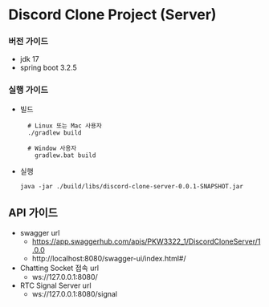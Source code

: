 # Discord Clone Project (Server)

### 버전 가이드

- jdk 17
- spring boot 3.2.5 

### 실행 가이드

- 빌드
  ```
    # Linux 또는 Mac 사용자 
    ./gradlew build

    # Window 사용자
      gradlew.bat build
    ```  
- 실행
  ```
  java -jar ./build/libs/discord-clone-server-0.0.1-SNAPSHOT.jar
  ```

## API 가이드
- swagger url
  - https://app.swaggerhub.com/apis/PKW3322_1/DiscordCloneServer/1.0.0
  - http://localhost:8080/swagger-ui/index.html#/
- Chatting Socket 접속 url
  - ws://127.0.0.1:8080/
- RTC Signal Server url
  - ws://127.0.0.1:8080/signal
